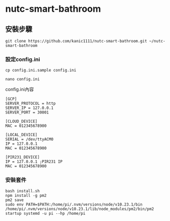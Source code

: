 # nutc-smart-bathroom

## 安裝步驟

```  
git clone https://github.com/kanic1111/nutc-smart-bathroom.git ~/nutc-smart-bathroom
```
### 設定config.ini
```
cp config.ini.sample config.ini

nano config.ini
```
config.ini內容

```
[GCP]
SERVER_PROTOCOL = http
SERVER_IP = 127.0.0.1
SERVER_PORT = 30001

[CLOUD_DEVICE]
MAC = 012345678900

[LOCAL_DEVICE]
SERIAL = /dev/ttyACM0
IP = 127.0.0.1    
MAC = 012345678900

[PIR231_DEVICE]
IP = 127.0.0.1 ;PIR231 IP
MAC = 012345678900
```
### 安裝套件

```
bash install.sh
npm install -g pm2
pm2 save
sudo env PATH=$PATH:/home/pi/.nvm/versions/node/v10.23.1/bin /home/pi/.nvm/versions/node/v10.23.1/lib/node_modules/pm2/bin/pm2 startup systemd -u pi --hp /home/pi

```

